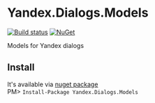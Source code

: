 # Yandex.Dialogs.Models
[![Build status](https://ci.appveyor.com/api/projects/status/pi16s96sl9vfjcoc?svg=true)](https://ci.appveyor.com/project/granstel/yandex-dialogs-models)
[![NuGet](https://buildstats.info/nuget/Yandex.Dialogs.Models)](https://www.nuget.org/packages/Yandex.Dialogs.Models)

Models for Yandex dialogs

Install
-------
It's available via [nuget package](https://www.nuget.org/packages/Yandex.Dialogs.Models/)  
PM> `Install-Package Yandex.Dialogs.Models`
